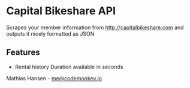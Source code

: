 Capital Bikeshare API
============================

Scrapes your member information from http://capitalbikeshare.com and outputs it nicely formatted as JSON

Features
-------------------------
- Rental history
	Duration available in seconds


Mathias Hansen - <me@codemonkey.io>